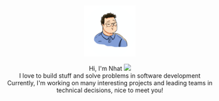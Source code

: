<p align="center">
<img src="https://github.com/nhatnguyendev/nhatnguyendev/blob/master/IMG_2350%20copy.png" alt="alt text" width="120" height="120">
</p>

<p align="center">
Hi, I'm Nhat <img src="https://media.giphy.com/media/VgCDAzcKvsR6OM0uWg/giphy.gif" width="50">  <br> I love to build stuff and solve problems in software development <br> Currently, I'm working on many interesting projects and leading teams in technical decisions, nice to meet you! 
</p>

